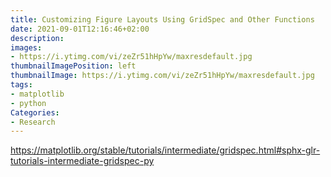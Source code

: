 ```yaml
---
title: Customizing Figure Layouts Using GridSpec and Other Functions
date: 2021-09-01T12:16:46+02:00
description:
images:
- https://i.ytimg.com/vi/zeZr51hHpYw/maxresdefault.jpg
thumbnailImagePosition: left
thumbnailImage: https://i.ytimg.com/vi/zeZr51hHpYw/maxresdefault.jpg
tags:
- matplotlib
- python
Categories:
- Research
---
```

https://matplotlib.org/stable/tutorials/intermediate/gridspec.html#sphx-glr-tutorials-intermediate-gridspec-py
